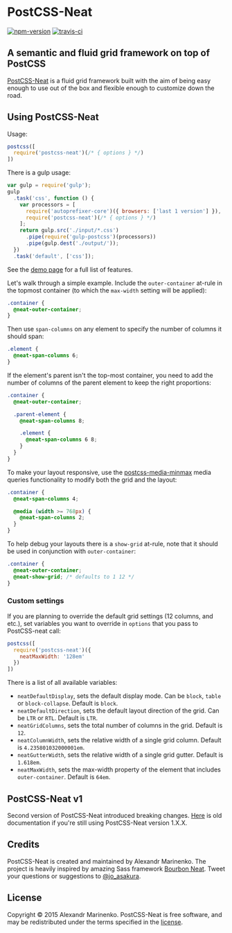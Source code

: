 # PostCSS-Neat

[![npm-version]][npm] [![travis-ci]][travis]

## A semantic and fluid grid framework on top of PostCSS

[PostCSS-Neat][postcss-neat] is a fluid grid framework built with the aim of being easy enough to use out of the box and flexible enough to customize down the road.

## Using PostCSS-Neat

Usage:

```js
postcss([
  require('postcss-neat')(/* { options } */)
])
```

There is a gulp usage:

```js
var gulp = require('gulp');
gulp
  .task('css', function () {
    var processors = [
      require('autoprefixer-core')({ browsers: ['last 1 version'] }),
      require('postcss-neat')(/* { options } */)
    ];
    return gulp.src('./input/*.css')
      .pipe(require('gulp-postcss')(processors))
      .pipe(gulp.dest('./output/'));
  })
  .task('default', ['css']);
```

See the [demo page](http://jo-asakura.github.io/postcss-neat/demo.html) for a full list of features.

Let's walk through a simple example. Include the `outer-container` at-rule in the topmost container (to which the `max-width` setting will be applied):

```css
.container {
  @neat-outer-container;
}
```

Then use `span-columns` on any element to specify the number of columns it should span:

```css
.element {
  @neat-span-columns 6;
}
```

If the element's parent isn't the top-most container, you need to add the number of columns of the parent element to keep the right proportions:

```css
.container {
  @neat-outer-container;

  .parent-element {
    @neat-span-columns 8;

    .element {
      @neat-span-columns 6 8;
    }
  }
}
```

To make your layout responsive, use the [postcss-media-minmax](https://github.com/postcss/postcss-media-minmax) media queries functionality to modify both the grid and the layout:

```css
.container {
  @neat-span-columns 4;

  @media (width >= 768px) {
    @neat-span-columns 2;
  }
}
```

To help debug your layouts there is a `show-grid` at-rule, note that it should be used in conjunction with `outer-container`:

```css
.container {
  @neat-outer-container;
  @neat-show-grid; /* defaults to 1 12 */
}
```

### Custom settings

If you are planning to override the default grid settings (12 columns, and etc.), set variables you want to override in `options` that you pass to PostCSS-neat call:

```js
postcss([
  require('postcss-neat')({
    neatMaxWidth: '128em'
  })
])
```

There is a list of all available variables:

- `neatDefaultDisplay`, sets the default display mode. Can be `block`, `table` or `block-collapse`. Default is `block`.
- `neatDefaultDirection`, sets the default layout direction of the grid. Can be `LTR` or `RTL`. Default is `LTR`.
- `neatGridColumns`, sets the total number of columns in the grid. Default is `12`.
- `neatColumnWidth`, sets the relative width of a single grid column. Default is `4.235801032000001em`.
- `neatGutterWidth`, sets the relative width of a single grid gutter. Default is `1.618em`.
- `neatMaxWidth`, sets the max-width property of the element that includes `outer-container`. Default is `64em`.

## PostCSS-Neat v1

Second version of PostCSS-Neat introduced breaking changes. [Here][old-doc] is old documentation if you're still using PostCSS-Neat version 1.X.X.

## Credits

PostCSS-Neat is created and maintained by Alexandr Marinenko. The project is heavily inspired by amazing Sass framework [Bourbon Neat](http://neat.bourbon.io). Tweet your questions or suggestions to [@jo_asakura](https://twitter.com/jo_asakura).

## License

Copyright © 2015 Alexandr Marinenko. PostCSS-Neat is free software, and may be redistributed under the terms specified in the [license](LICENSE).


  [npm]: https://www.npmjs.com/package/postcss-neat
  [npm-version]: http://img.shields.io/npm/v/postcss-neat.svg?style=flat-square

  [travis]: https://travis-ci.org/jo-asakura/postcss-neat
  [travis-ci]: https://img.shields.io/travis/jo-asakura/postcss-neat/master.svg?style=flat-square

  [postcss-neat]: http://jo-asakura.github.io/postcss-neat/
  [old-doc]: https://github.com/jo-asakura/postcss-neat/blob/0197c392253b13196e00145f6365b330024a1a5f/README.md
